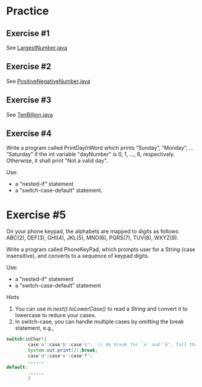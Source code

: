 # Practice

## Exercise #1

See [LargestNumber.java](./LargestNumber.java)

## Exercise #2

See [PositiveNegativeNumber.java](./PositiveNegativeNumber.java)

## Exercise #3

See [TenBillion.java](./TenBillion.java)

## Exercise #4

Write a program called PrintDayInWord which prints “Sunday”, “Monday”, ... “Saturday” if the int variable "dayNumber" is
0, 1, ..., 6, respectively. Otherwise, it shall print "Not a valid day".

Use:

- a "nested-if" statement
- a "switch-case-default" statement.

# Exercise #5

On your phone keypad, the alphabets are mapped to digits as follows: ABC(2), DEF(3), GHI(4), JKL(5), MNO(6), PQRS(7),
TUV(8), WXYZ(9).

Write a program called PhoneKeyPad, which prompts user for a String (case insensitive), and converts to a sequence of
keypad digits.

Use:

- a "nested-if" statement
- a "switch-case-default" statement

Hints

1. You can use *in.next().toLowerCase()* to read a *String* and convert it to lowercase to reduce your cases.
2. In switch-case, you can handle multiple cases by omitting the break statement, e.g.,

```java
switch(inChar){
        case'a':case'b':case'c':  // No break for 'a' and 'b', fall thru 'c'
        System.out.print(2);break;
        case'd':case'e':case'f':
        ......
default:
        ......
        }
 ```

